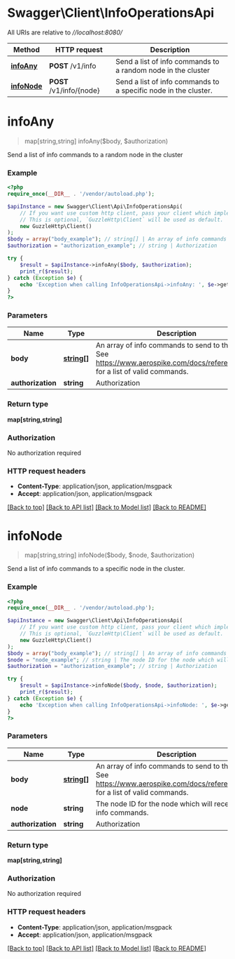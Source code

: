 # Swagger\Client\InfoOperationsApi

All URIs are relative to *//localhost:8080/*

Method | HTTP request | Description
------------- | ------------- | -------------
[**infoAny**](InfoOperationsApi.md#infoany) | **POST** /v1/info | Send a list of info commands to a random node in the cluster
[**infoNode**](InfoOperationsApi.md#infonode) | **POST** /v1/info/{node} | Send a list of info commands to a specific node in the cluster.

# **infoAny**
> map[string,string] infoAny($body, $authorization)

Send a list of info commands to a random node in the cluster

### Example
```php
<?php
require_once(__DIR__ . '/vendor/autoload.php');

$apiInstance = new Swagger\Client\Api\InfoOperationsApi(
    // If you want use custom http client, pass your client which implements `GuzzleHttp\ClientInterface`.
    // This is optional, `GuzzleHttp\Client` will be used as default.
    new GuzzleHttp\Client()
);
$body = array("body_example"); // string[] | An array of info commands to send to the server. See https://www.aerospike.com/docs/reference/info/ for a list of valid commands.
$authorization = "authorization_example"; // string | Authorization

try {
    $result = $apiInstance->infoAny($body, $authorization);
    print_r($result);
} catch (Exception $e) {
    echo 'Exception when calling InfoOperationsApi->infoAny: ', $e->getMessage(), PHP_EOL;
}
?>
```

### Parameters

Name | Type | Description  | Notes
------------- | ------------- | ------------- | -------------
 **body** | [**string[]**](../Model/string.md)| An array of info commands to send to the server. See https://www.aerospike.com/docs/reference/info/ for a list of valid commands. |
 **authorization** | **string**| Authorization | [optional]

### Return type

**map[string,string]**

### Authorization

No authorization required

### HTTP request headers

 - **Content-Type**: application/json, application/msgpack
 - **Accept**: application/json, application/msgpack

[[Back to top]](#) [[Back to API list]](../../README.md#documentation-for-api-endpoints) [[Back to Model list]](../../README.md#documentation-for-models) [[Back to README]](../../README.md)

# **infoNode**
> map[string,string] infoNode($body, $node, $authorization)

Send a list of info commands to a specific node in the cluster.

### Example
```php
<?php
require_once(__DIR__ . '/vendor/autoload.php');

$apiInstance = new Swagger\Client\Api\InfoOperationsApi(
    // If you want use custom http client, pass your client which implements `GuzzleHttp\ClientInterface`.
    // This is optional, `GuzzleHttp\Client` will be used as default.
    new GuzzleHttp\Client()
);
$body = array("body_example"); // string[] | An array of info commands to send to the server. See https://www.aerospike.com/docs/reference/info/ for a list of valid commands.
$node = "node_example"; // string | The node ID for the node which will receive the info commands.
$authorization = "authorization_example"; // string | Authorization

try {
    $result = $apiInstance->infoNode($body, $node, $authorization);
    print_r($result);
} catch (Exception $e) {
    echo 'Exception when calling InfoOperationsApi->infoNode: ', $e->getMessage(), PHP_EOL;
}
?>
```

### Parameters

Name | Type | Description  | Notes
------------- | ------------- | ------------- | -------------
 **body** | [**string[]**](../Model/string.md)| An array of info commands to send to the server. See https://www.aerospike.com/docs/reference/info/ for a list of valid commands. |
 **node** | **string**| The node ID for the node which will receive the info commands. |
 **authorization** | **string**| Authorization | [optional]

### Return type

**map[string,string]**

### Authorization

No authorization required

### HTTP request headers

 - **Content-Type**: application/json, application/msgpack
 - **Accept**: application/json, application/msgpack

[[Back to top]](#) [[Back to API list]](../../README.md#documentation-for-api-endpoints) [[Back to Model list]](../../README.md#documentation-for-models) [[Back to README]](../../README.md)

